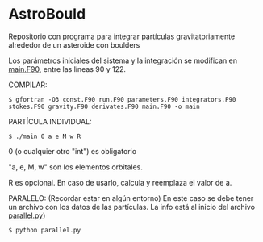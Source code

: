 # AstroBould
Repositorio con programa para integrar partículas gravitatoriamente alrededor de un asteroide con boulders

Los parámetros iniciales del sistema y la integración se modifican en [main.F90](./main.F90#L90#L122), entre las líneas 90 y 122.

COMPILAR:
``` console
$ gfortran -O3 const.F90 run.F90 parameters.F90 integrators.F90 stokes.F90 gravity.F90 derivates.F90 main.F90 -o main
```

PARTÍCULA INDIVIDUAL: 
``` console
$ ./main 0 a e M w R
```
0 (o cualquier otro "int") es obligatorio

"a, e, M, w" son los elementos orbitales.

R es opcional. En caso de usarlo, calcula y reemplaza el valor de a.

PARALELO: (Recordar estar en algún entorno)
En este caso se debe tener un archivo con los datos de las partículas. La info está al inicio del archivo [parallel.py](./parallel.py#L3#L30))
``` console
$ python parallel.py
```
